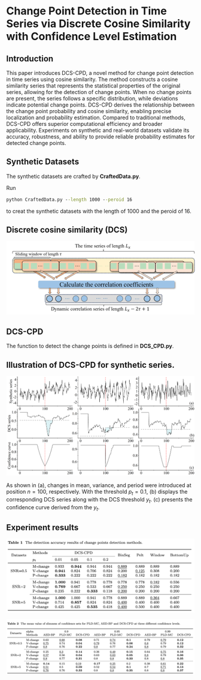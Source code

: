 # Change Point Detection in Time Series via Discrete Cosine Similarity with Confidence Level Estimation

## Introduction

This paper introduces DCS-CPD, a novel method for change point detection in time series using cosine similarity. The method constructs a cosine similarity series that represents the statistical properties of the original series, allowing for the detection of change points. When no change points are present, the series follows a specific distribution, while deviations indicate potential change points. 
DCS-CPD derives the relationship between the change point probability and cosine similarity, enabling precise localization and probability estimation. Compared to traditional methods, DCS-CPD offers superior computational efficiency and broader applicability. Experiments on synthetic and real-world datasets validate its accuracy, robustness, and ability to provide reliable probability estimates for detected change points. 

## Synthetic Datasets

The synthetic datasets are crafted by **CraftedData.py**. 

Run 

```cmd
python CraftedData.py --length 1000 --peroid 16
```

to creat the synthetic datasets with the length of 1000 and the peroid of 16. 

## Discrete cosine similarity (DCS)

![](./pic/DCS.png)

## DCS-CPD

The function to detect the change points is defined in **DCS_CPD.py**. 

## Illustration of DCS-CPD for synthetic series.

![](./pic/exp_plotmvp.png)

As shown in (a), changes in mean, variance, and period were introduced at position $n=100$, respectively. With the threshold $p_t = 0.1$, (b) displays the corresponding DCS series along with the DCS threshold $y_t$. (c) presents the confidence curve derived from the $y_t$. 

## Experiment results

![](./pic/result_detection.png)

![](./pic/result_slimness.png)


